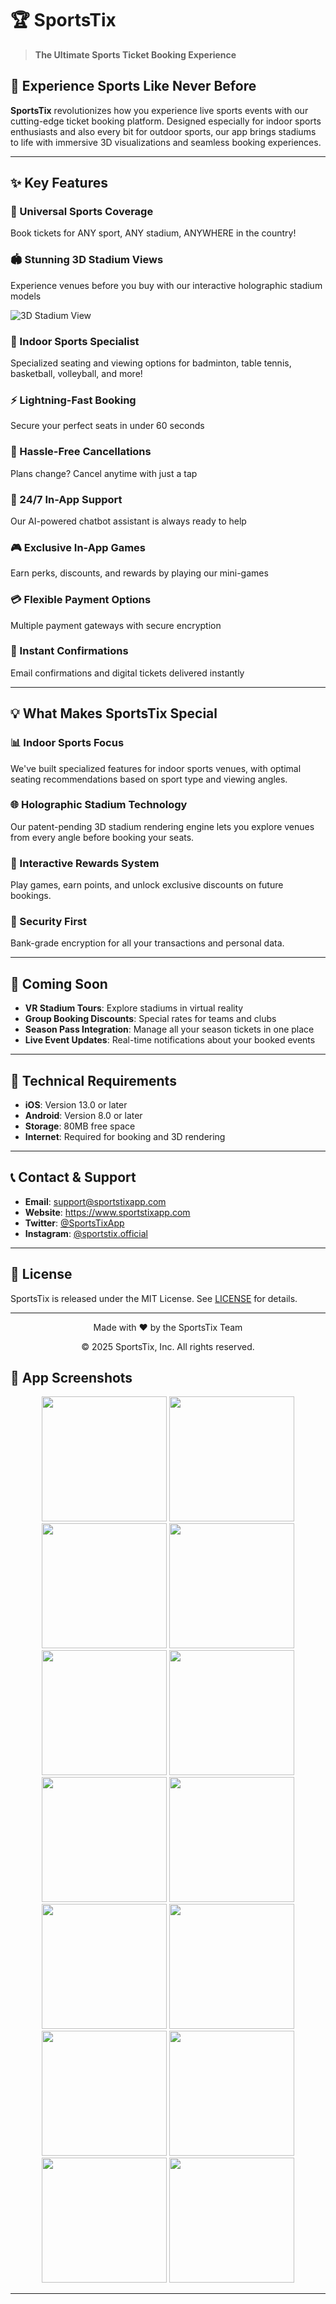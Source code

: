 # 🏆 SportsTix

> **The Ultimate Sports Ticket Booking Experience**

## 🌟 Experience Sports Like Never Before

**SportsTix** revolutionizes how you experience live sports events with our cutting-edge ticket booking platform. Designed especially for indoor sports enthusiasts and also every bit for outdoor sports, our app brings stadiums to life with immersive 3D visualizations and seamless booking experiences.

---

## ✨ Key Features

### 🎫 Universal Sports Coverage
Book tickets for ANY sport, ANY stadium, ANYWHERE in the country!

### 🏟️ Stunning 3D Stadium Views
Experience venues before you buy with our interactive holographic stadium models

![3D Stadium View](https://github.com/yourusername/sportstix/blob/main/assets/3d-stadium.gif)

### 🏓 Indoor Sports Specialist
Specialized seating and viewing options for badminton, table tennis, basketball, volleyball, and more!

### ⚡ Lightning-Fast Booking
Secure your perfect seats in under 60 seconds

### 🔄 Hassle-Free Cancellations
Plans change? Cancel anytime with just a tap

### 💬 24/7 In-App Support
Our AI-powered chatbot assistant is always ready to help

### 🎮 Exclusive In-App Games
Earn perks, discounts, and rewards by playing our mini-games

### 💳 Flexible Payment Options
Multiple payment gateways with secure encryption

### 📧 Instant Confirmations
Email confirmations and digital tickets delivered instantly

---

## 💡 What Makes SportsTix Special

### 📊 Indoor Sports Focus
We've built specialized features for indoor sports venues, with optimal seating recommendations based on sport type and viewing angles.

### 🌐 Holographic Stadium Technology
Our patent-pending 3D stadium rendering engine lets you explore venues from every angle before booking your seats.

### 🎁 Interactive Rewards System
Play games, earn points, and unlock exclusive discounts on future bookings.

### 🔐 Security First
Bank-grade encryption for all your transactions and personal data.

---

## 🎯 Coming Soon

- **VR Stadium Tours**: Explore stadiums in virtual reality
- **Group Booking Discounts**: Special rates for teams and clubs
- **Season Pass Integration**: Manage all your season tickets in one place
- **Live Event Updates**: Real-time notifications about your booked events

---

## 🔧 Technical Requirements

- **iOS**: Version 13.0 or later
- **Android**: Version 8.0 or later
- **Storage**: 80MB free space
- **Internet**: Required for booking and 3D rendering

---

## 📞 Contact & Support

- **Email**: support@sportstixapp.com
- **Website**: https://www.sportstixapp.com
- **Twitter**: [@SportsTixApp](https://twitter.com/sportstixapp)
- **Instagram**: [@sportstix.official](https://instagram.com/sportstix.official)

---

## 📄 License

SportsTix is released under the MIT License. See [LICENSE](LICENSE) for details.

---

<div align="center">
  <p>Made with ❤️ by the SportsTix Team</p>
  <p>© 2025 SportsTix, Inc. All rights reserved.</p>
</div>

## 📱 App Screenshots

<div align="center">
  <img src="![WhatsApp Image 2025-04-09 at 22 02 08_32e60ed3](https://github.com/user-attachments/assets/e1f4eb1b-64c3-4978-85fa-c844d699d382)
" width="200" />
  <img src="![WhatsApp Image 2025-04-09 at 22 02 09_9222e997](https://github.com/user-attachments/assets/05f54adb-6aaa-4ce8-b545-2a0da9709f85)
 />
  <img src="" width="200" />
  <img src="![WhatsApp Image 2025-04-09 at 22 02 09_67c8ce18](https://github.com/user-attachments/assets/06081cf8-b47f-48b5-aebb-53878d9ade26)
" width="200" />
   <img src="![WhatsApp Image 2025-04-09 at 22 02 10_97a5067f](https://github.com/user-attachments/assets/96035f83-ad36-44ce-adbf-4a5f226ee2cd)
" width="200" />
   <img src="![WhatsApp Image 2025-04-09 at 22 02 11_5f2923e9](https://github.com/user-attachments/assets/167f283e-521b-4f83-989f-616d204956bf)
" width="200" />
   <img src="![WhatsApp Image 2025-04-09 at 22 02 12_ddf89d49](https://github.com/user-attachments/assets/b0b07d57-5cab-42d4-b5c1-a73195aa64a4)
" width="200" />
   <img src="https://github.com/yourusername/sportstix/blob/main/assets/screenshot4.png" width="200" />
   <img src="https://github.com/yourusername/sportstix/blob/main/assets/screenshot4.png" width="200" />
   <img src="https://github.com/yourusername/sportstix/blob/main/assets/screenshot4.png" width="200" />
   <img src="https://github.com/yourusername/sportstix/blob/main/assets/screenshot4.png" width="200" />
   <img src="https://github.com/yourusername/sportstix/blob/main/assets/screenshot4.png" width="200" />
   <img src="https://github.com/yourusername/sportstix/blob/main/assets/screenshot4.png" width="200" />
   <img src="https://github.com/yourusername/sportstix/blob/main/assets/screenshot4.png" width="200" />
   <img src="https://github.com/yourusername/sportstix/blob/main/assets/screenshot4.png" width="200" />


</div>

---
